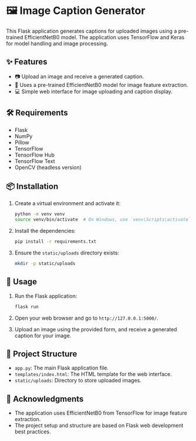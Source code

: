 # 🖼️ Image Caption Generator

This Flask application generates captions for uploaded images using a pre-trained EfficientNetB0 model. The application uses TensorFlow and Keras for model handling and image processing.

## ✨ Features

- 📷 Upload an image and receive a generated caption.
- 🧠 Uses a pre-trained EfficientNetB0 model for image feature extraction.
- 💻 Simple web interface for image uploading and caption display.

## 🛠️ Requirements

- Flask
- NumPy
- Pillow
- TensorFlow
- TensorFlow Hub
- TensorFlow Text
- OpenCV (headless version)

## 📦 Installation

1. Create a virtual environment and activate it:
   ```bash
   python -m venv venv
   source venv/bin/activate  # On Windows, use `venv\Scripts\activate`
   ```

2. Install the dependencies:
   ```bash
   pip install -r requirements.txt
   ```

3. Ensure the `static/uploads` directory exists:
   ```bash
   mkdir -p static/uploads
   ```

## 🚀 Usage

1. Run the Flask application:
   ```bash
   flask run
   ```

2. Open your web browser and go to `http://127.0.0.1:5000/`.

3. Upload an image using the provided form, and receive a generated caption for your image.

## 📂 Project Structure

- `app.py`: The main Flask application file.
- `templates/index.html`: The HTML template for the web interface.
- `static/uploads`: Directory to store uploaded images.

## 🙏 Acknowledgments

- The application uses EfficientNetB0 from TensorFlow for image feature extraction.
- The project setup and structure are based on Flask web development best practices.
